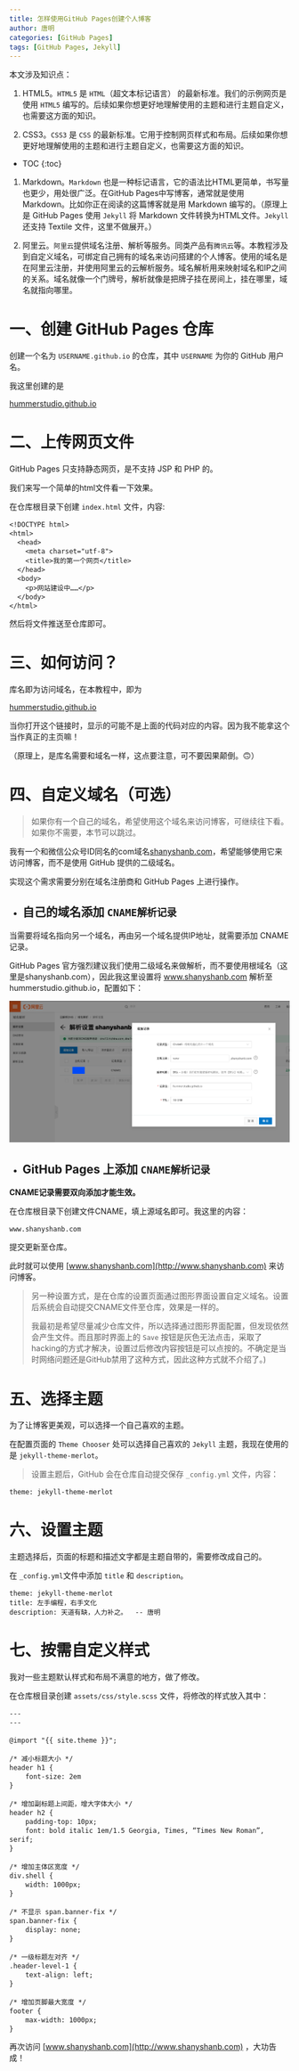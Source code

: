 ```yaml
---
title: 怎样使用GitHub Pages创建个人博客
author: 唐明
categories: [GitHub Pages]
tags: [GitHub Pages, Jekyll]
---
```

本文涉及知识点：

1. HTML5。`HTML5` 是 `HTML`（超文本标记语言） 的最新标准。我们的示例网页是使用 `HTML5` 编写的。后续如果你想更好地理解使用的主题和进行主题自定义，也需要这方面的知识。

1. CSS3。`CSS3` 是 `CSS` 的最新标准。它用于控制网页样式和布局。后续如果你想更好地理解使用的主题和进行主题自定义，也需要这方面的知识。

<!--以上为摘要内容-->
* TOC
{:toc}

1. Markdown。`Markdown` 也是一种标记语言，它的语法比HTML更简单，书写量也更少，用处很广泛。在GitHub Pages中写博客，通常就是使用Markdown。比如你正在阅读的这篇博客就是用 Markdown 编写的。（原理上是 GitHub Pages 使用 `Jekyll` 将 Markdown 文件转换为HTML文件。`Jekyll` 还支持 Textile 文件，这里不做展开。）

1. 阿里云。`阿里云`提供域名注册、解析等服务。同类产品有`腾讯云`等。本教程涉及到自定义域名，可绑定自己拥有的域名来访问搭建的个人博客。使用的域名是在阿里云注册，并使用阿里云的云解析服务。域名解析用来映射域名和IP之间的关系。域名就像一个门牌号，解析就像是把牌子挂在房间上，挂在哪里，域名就指向哪里。

# 一、创建 GitHub Pages 仓库
创建一个名为 `USERNAME.github.io` 的仓库，其中 `USERNAME` 为你的 GitHub 用户名。
    
我这里创建的是

<!--以上为摘要内容-->

[hummerstudio.github.io](https://github.com/hummerstudio/hummerstudio.github.io "我的 GitHub Pages 仓库")

# 二、上传网页文件

GitHub Pages 只支持静态网页，是不支持 JSP 和 PHP 的。

我们来写一个简单的html文件看一下效果。

在仓库根目录下创建 `index.html` 文件，内容:

```
<!DOCTYPE html>
<html>
  <head>
    <meta charset="utf-8">
    <title>我的第一个网页</title>
  </head>
  <body>
    <p>网站建设中……</p>
  </body>
</html>
```
然后将文件推送至仓库即可。

# 三、如何访问？

库名即为访问域名，在本教程中，即为 

[hummerstudio.github.io](https://hummerstudio.github.io)

当你打开这个链接时，显示的可能不是上面的代码对应的内容。因为我不能拿这个当作真正的主页嘛！

（原理上，是库名需要和域名一样，这点要注意，可不要因果颠倒。🙃️）

# 四、自定义域名（可选）

>如果你有一个自己的域名，希望使用这个域名来访问博客，可继续往下看。如果你不需要，本节可以跳过。


我有一个和微信公众号ID同名的com域名[shanyshanb.com](http://shanyshanb.com)，希望能够使用它来访问博客，而不是使用 GitHub 提供的二级域名。


实现这个需求需要分别在域名注册商和 GitHub Pages 上进行操作。

* ## 自己的域名添加 `CNAME解析记录`

当需要将域名指向另一个域名，再由另一个域名提供IP地址，就需要添加 CNAME 记录。

GitHub Pages 官方强烈建议我们使用二级域名来做解析，而不要使用根域名（这里是shanyshanb.com），因此我这里设置将 www.shanyshanb.com 解析至 hummerstudio.github.io，配置如下：

![阿里云添加CNAME记录](/assets/img/add-CNAME-record_Aliyun.png)


* ## GitHub Pages 上添加 `CNAME解析记录`

**CNAME记录需要双向添加才能生效。**

在仓库根目录下创建文件CNAME，填上源域名即可。我这里的内容：

```
www.shanyshanb.com
```

提交更新至仓库。

此时就可以使用 [www.shanyshanb.com](http://www.shanyshanb.com) 来访问博客。

>另一种设置方式，是在仓库的设置页面通过图形界面设置自定义域名。设置后系统会自动提交CNAME文件至仓库，效果是一样的。
>
>我最初是希望尽量减少仓库文件，所以选择通过图形界面配置，但发现依然会产生文件。而且那时界面上的 `Save` 按钮是灰色无法点击，采取了hacking的方式才解决，设置过后修改内容按钮是可以点按的。不确定是当时网络问题还是GitHub禁用了这种方式，因此这种方式就不介绍了。)


# 五、选择主题

为了让博客更美观，可以选择一个自己喜欢的主题。

在配置页面的 `Theme Chooser` 处可以选择自己喜欢的 `Jekyll` 主题，我现在使用的是 `jekyll-theme-merlot`。

>设置主题后，GitHub 会在仓库自动提交保存 `_config.yml` 文件，内容：

```
theme: jekyll-theme-merlot
```

# 六、设置主题

主题选择后，页面的标题和描述文字都是主题自带的，需要修改成自己的。

在 `_config.yml`文件中添加 `title` 和 `description`。
```
theme: jekyll-theme-merlot
title: 左手编程，右手文化
description: 天道有缺，人力补之。  -- 唐明
```

# 七、按需自定义样式

我对一些主题默认样式和布局不满意的地方，做了修改。

在仓库根目录创建 `assets/css/style.scss` 文件，将修改的样式放入其中：
```
---
---

@import "{{ site.theme }}";

/* 减小标题大小 */
header h1 {
    font-size: 2em
}

/* 增加副标题上间距，增大字体大小 */
header h2 {
    padding-top: 10px;
    font: bold italic 1em/1.5 Georgia, Times, “Times New Roman”, serif;
}

/* 增加主体区宽度 */
div.shell {
    width: 1000px;
}

/* 不显示 span.banner-fix */
span.banner-fix {
    display: none;
}

/* 一级标题左对齐 */
.header-level-1 {
    text-align: left;
}

/* 增加页脚最大宽度 */
footer {
    max-width: 1000px;
}
```

再次访问 [www.shanyshanb.com](http://www.shanyshanb.com) ，大功告成！


